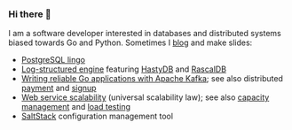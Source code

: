 ### Hi there 👋

I am a software developer interested in databases and distributed systems biased towards Go and Python.
Sometimes I [blog](https://marselester.com) and make slides:

- [PostgreSQL lingo](https://go-talks.appspot.com/github.com/marselester/storage-engines/postgres-lingo.slide)
- [Log-structured engine](https://go-talks.appspot.com/github.com/marselester/storage-engines/log-structured-engine.slide)
  featuring [HastyDB](https://github.com/marselester/hastydb) and
  [RascalDB](https://github.com/marselester/rascaldb)
- [Writing reliable Go applications with Apache Kafka](https://go-talks.appspot.com/github.com/marselester/kafka-for-gophers/kafka.slide); see also distributed [payment](https://github.com/marselester/distributed-payment) and
  [signup](https://github.com/marselester/distributed-signup)
- [Web service scalability](https://go-talks.appspot.com/github.com/marselester/scalability/scalability.slide)
  (universal scalability law);
  see also [capacity management](https://github.com/marselester/capacity)
  and [load testing](https://github.com/marselester/load-testing)
- [SaltStack](https://slides.com/marselester/saltstack) configuration management tool
